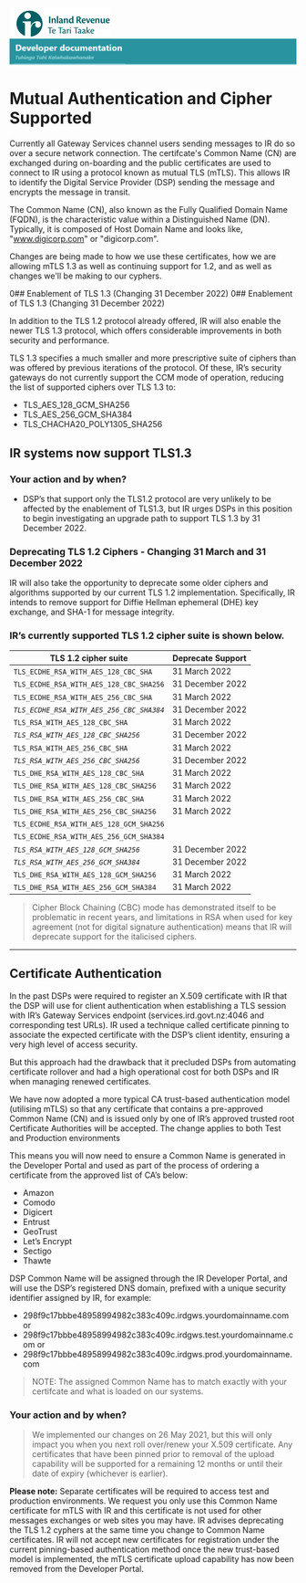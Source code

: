 ![IRD logo](../Images/IRlogo.gif)
![Software Dev](../Images/SoftwareDev.png)

# Mutual Authentication and Cipher Supported  

Currently all Gateway Services channel users sending messages to IR do so over a secure network connection. The certifcate's Common Name (CN) are exchanged during on-boarding and the public certificates are used to connect to IR using a protocol known as mutual TLS (mTLS). This allows IR to identify the Digital Service Provider (DSP) sending the message and encrypts the message in transit. 

The Common Name (CN), also known as the Fully Qualified Domain Name (FQDN), is the characteristic value within a Distinguished Name (DN). Typically, it is composed of Host Domain Name and looks like, "www.digicorp.com" or "digicorp.com".

Changes are being made to how we use these certificates, how we are allowing mTLS 1.3 as well as continuing support for 1.2, and as well as changes we'll be making to our cyphers. 

0## Enablement of TLS 1.3 (Changing 31 December 2022)
0## Enablement of TLS 1.3 (Changing 31 December 2022)

In addition to the TLS 1.2 protocol already offered, IR will also enable the newer TLS 1.3 protocol, which offers considerable improvements in both security and performance.

TLS 1.3 specifies a much smaller and more prescriptive suite of ciphers than was offered by previous iterations of the protocol.
Of these, IR’s security gateways do not currently support the CCM mode of operation, reducing the list of supported ciphers over TLS 1.3 to:
 
* TLS_AES_128_GCM_SHA256
* TLS_AES_256_GCM_SHA384
* TLS_CHACHA20_POLY1305_SHA256

## IR systems now support TLS1.3

### Your action and by when?
  
* DSP’s that support only the TLS1.2 protocol are very unlikely to be affected by the enablement of TLS1.3, but IR urges DSPs in this position to begin investigating an upgrade path to support TLS 1.3 by 31 December 2022.

### Deprecating TLS 1.2 Ciphers - Changing 31 March and 31 December 2022

IR will also take the opportunity to deprecate some older ciphers and algorithms supported by our current TLS 1.2 implementation. Specifically, IR intends to remove support for Diffie Hellman ephemeral (DHE) key exchange, and SHA-1 for message integrity. 

### IR’s currently supported TLS 1.2 cipher suite is shown below.

| TLS 1.2 cipher suite | Deprecate Support  |
| --- | --- |
| `TLS_ECDHE_RSA_WITH_AES_128_CBC_SHA` | 31 March 2022|
| `TLS_ECDHE_RSA_WITH_AES_128_CBC_SHA256` | 31 December 2022|
| `TLS_ECDHE_RSA_WITH_AES_256_CBC_SHA` | 31 March 2022 |
| _`TLS_ECDHE_RSA_WITH_AES_256_CBC_SHA384`_ | 31 December 2022|
| `TLS_RSA_WITH_AES_128_CBC_SHA` | 31 March 2022|
| _`TLS_RSA_WITH_AES_128_CBC_SHA256`_ | 31 December 2022|
| `TLS_RSA_WITH_AES_256_CBC_SHA` | 31 March 2022 |
| _`TLS_RSA_WITH_AES_256_CBC_SHA256`_ | 31 December 2022|
| `TLS_DHE_RSA_WITH_AES_128_CBC_SHA` | 31 March 2022|
| `TLS_DHE_RSA_WITH_AES_128_CBC_SHA256` | 31 March 2022|
| `TLS_DHE_RSA_WITH_AES_256_CBC_SHA` | 31 March 2022|
| `TLS_DHE_RSA_WITH_AES_256_CBC_SHA256` | 31 March 2022 |
| `TLS_ECDHE_RSA_WITH_AES_128_GCM_SHA256` ||
| `TLS_ECDHE_RSA_WITH_AES_256_GCM_SHA384` ||
| _`TLS_RSA_WITH_AES_128_GCM_SHA256`_ | 31 December 2022|
| _`TLS_RSA_WITH_AES_256_GCM_SHA384`_ | 31 December 2022|
| `TLS_DHE_RSA_WITH_AES_128_GCM_SHA256` |31 March 2022|
| `TLS_DHE_RSA_WITH_AES_256_GCM_SHA384` |31 March 2022|

> Cipher Block Chaining (CBC) mode has demonstrated itself to be problematic in recent years, and limitations in RSA when used for key agreement (not for digital signature authentication) means that IR will deprecate support for the italicised ciphers.

<hr/>

## Certificate Authentication

In the past DSPs were required to register an X.509 certificate with IR that the DSP will use for client authentication when establishing a TLS session with IR’s Gateway Services endpoint (services.ird.govt.nz:4046 and corresponding test URLs). 
IR used a technique called certificate pinning to associate the expected certificate with the DSP’s client identity, ensuring a very high level of access security.

But this approach had the drawback that it precluded DSPs from automating certificate rollover and had a high operational cost for both DSPs and IR when managing renewed certificates.

We have now adopted a more typical CA trust-based authentication model (utilising mTLS) so that any certificate that contains a pre-approved Common Name (CN) and is issued only by one of IR’s approved trusted root Certificate Authorities will be accepted. 
The change applies to both Test and Production environments

This means you will now need to ensure a Common Name is generated in the Developer Portal and used as part of the process of ordering a certificate from the approved list of CA’s below:

* Amazon
* Comodo
* Digicert
* Entrust
* GeoTrust
* Let’s Encrypt
* Sectigo
* Thawte

DSP Common Name will be assigned through the IR Developer Portal, and will use the DSP’s registered DNS domain, prefixed with a unique security identifier assigned by IR, for example:

* 298f9c17bbbe48958994982c383c409c.irdgws.yourdomainname.com or
* 298f9c17bbbe48958994982c383c409c.irdgws.test.yourdomainname.com or
* 298f9c17bbbe48958994982c383c409c.irdgws.prod.yourdomainname.com

> NOTE: The assigned Common Name has to match exactly with your certifcate and what is loaded on our systems.  

### Your action and by when?

> We implemented our changes on 26 May 2021, but this will only impact you when you next roll over/renew your X.509 certificate. Any certificates that have been pinned prior to removal of the upload capability will be supported for a remaining 12 months or until their date of expiry (whichever is earlier).

**Please note:** Separate certificates will be required to access test and production environments. We request you only use this Common Name certificate for mTLS with IR and this certificate is not used for other messages exchanges or web sites you may have.
IR advises deprecating the TLS 1.2 cyphers at the same time you change to Common Name certificates. IR will not accept new certificates for registration under the current pinning-based authentication method once the new trust-based model is implemented, the mTLS certificate upload capability has now been removed from the Developer Portal.  
